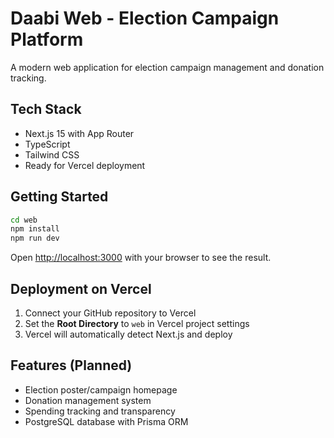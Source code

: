 # Daabi Web - Election Campaign Platform

A modern web application for election campaign management and donation tracking.

## Tech Stack
- Next.js 15 with App Router
- TypeScript
- Tailwind CSS
- Ready for Vercel deployment

## Getting Started

```bash
cd web
npm install
npm run dev
```

Open [http://localhost:3000](http://localhost:3000) with your browser to see the result.

## Deployment on Vercel

1. Connect your GitHub repository to Vercel
2. Set the **Root Directory** to `web` in Vercel project settings
3. Vercel will automatically detect Next.js and deploy

## Features (Planned)
- Election poster/campaign homepage
- Donation management system  
- Spending tracking and transparency
- PostgreSQL database with Prisma ORM
